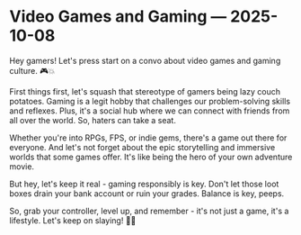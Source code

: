 # Video Games and Gaming — 2025-10-08

Hey gamers! Let's press start on a convo about video games and gaming culture. 🎮💥

First things first, let's squash that stereotype of gamers being lazy couch potatoes. Gaming is a legit hobby that challenges our problem-solving skills and reflexes. Plus, it's a social hub where we can connect with friends from all over the world. So, haters can take a seat.

Whether you're into RPGs, FPS, or indie gems, there's a game out there for everyone. And let's not forget about the epic storytelling and immersive worlds that some games offer. It's like being the hero of your own adventure movie.

But hey, let's keep it real - gaming responsibly is key. Don't let those loot boxes drain your bank account or ruin your grades. Balance is key, peeps.

So, grab your controller, level up, and remember - it's not just a game, it's a lifestyle. Let's keep on slaying! 💪✨